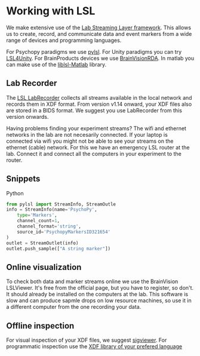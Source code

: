 # Working with LSL
We make extensive use of the [Lab Streaming Layer framework](https://labstreaminglayer.readthedocs.io/index.html). This allows us to create, record, and communicate data and event markers from a wide range of devices and programming languages.

For Psychopy paradigms we use [pylsl](https://github.com/chkothe/pylsl).
For Unity paradigms you can try [LSL4Unity](https://github.com/labstreaminglayer/LSL4Unity).
For BrainProducts devices we use [BrainVisionRDA](https://github.com/brain-products/LSL-BrainVisionRDA).
In matlab you can make use of the [liblsl-Matlab](https://github.com/labstreaminglayer/liblsl-Matlab) library.

## Lab Recorder

The [LSL LabRecorder](https://github.com/labstreaminglayer/App-LabRecorder) collects all streams available in the local network and records them in XDF format. From version v1.14 onward, your XDF files also are stored in a BIDS format. We suggest you use LabRecorder from this version onwards.

Having problems finding your experiment streams? The wifi and ethernet networks in the lab are not necesarily connected. If your laptop is connected via wifi you might not be able to see your streams on the ethernet (cable) network. For this we have an emergency LSL router at the lab. Connect it and connect all the computers in your experiment to the router.

## Snippets

Python
```python
from pylsl import StreamInfo, StreamOutle
info = StreamInfo(name='PsychoPy',
    type='Markers',
    channel_count=1,
    channel_format='string',
    source_id='PsychopyMarkersID321654'
)
outlet = StreamOutlet(info)
outlet.push_sample(["A string marker"])
```

## Online visualization
To check both data and marker streams online we use the BrainVision LSLViewer. It's free from the official page, but you have to register, so don't. It should already be installed on the computers at the lab. 
This software is slow and can produce sapmle drops on low resource machines, so use it in a different computer from the one recording your data.

## Offline inspection
For visual inspection of your XDF files, we suggest [sigviewer](https://github.com/cbrnr/sigviewer). For programmatic inspection use the [XDF library of your prefered language](https://github.com/sccn/xdf)
